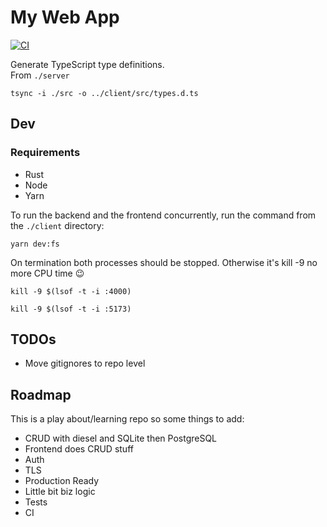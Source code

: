 # My Web App
[![CI](https://github.com/sneddonlewis/rust-react/actions/workflows/ci.yml/badge.svg)](https://github.com/sneddonlewis/rust-react/actions/workflows/ci.yml)


Generate TypeScript type definitions.  
From `./server`
```
tsync -i ./src -o ../client/src/types.d.ts
```
## Dev

### Requirements
- Rust
- Node
- Yarn

To run the backend and the frontend concurrently, run the command from the `./client` directory:
```
yarn dev:fs
```
On termination both processes should be stopped. Otherwise it's kill -9 no more CPU time 😉
```
kill -9 $(lsof -t -i :4000)
```
```
kill -9 $(lsof -t -i :5173)
```

## TODOs

- Move gitignores to repo level

## Roadmap

This is a play about/learning repo so some things to add:
- CRUD with diesel and SQLite then PostgreSQL
- Frontend does CRUD stuff
- Auth
- TLS
- Production Ready
- Little bit biz logic
- Tests
- CI

